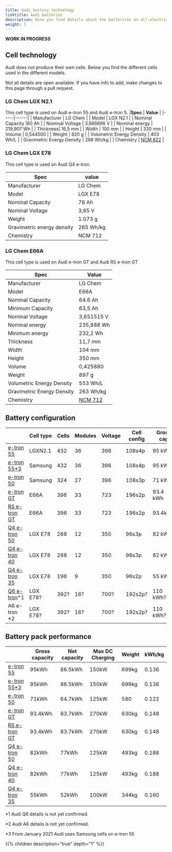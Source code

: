 ```yaml
---
title: Audi battery technology
linktitle: Audi batteries
description: Here you find details about the batterires on all-electric cars from Audi
weight: 7
---
```


**WORK IN PROGRESS**

## Cell technology

Audi does not produce their own cells. Below you find the different cells used in the different models.

Not all details are open available. If you have info to add, make changes to this page through a pull request.

### LG Chem LGX N2.1

This cell type is used on Audi e-tron 55 and Audi e-tron S.
|**Spec** | **Value** |
|-----|------|
| Manufacturer | LG Chem |
| Model | LGX N2.1 |
| Nominal Capacity |60 Ah |
| Nominal Voltage | 3,666666 V |
| Nominal energy | 219,907 Wh |
| Thickness|  16,5 mm |
| Width | 100 mm |
| Height | 330 mm |
| Volume | 0,544500 |
| Weight | 820 g |
| Volumetric Energy Density | 403 Wh/L |
| Gravimetric Energy Density | 268 Wh/kg |
| Chemistry | [NCM 622](https://en.wikipedia.org/wiki/Lithium-ion_battery) |

### LG Chem LGX E78

This cell type is used on Audi Q4 e-tron.

| **Spec** |  **value** |
|-----|-----|
| Manufacturer |  LG Chem |
| Model | LGX E78 |
| Nominal Capacity | 78 Ah |
| Nominal Voltage | 3,65 V |
| Weight | 1.073 g |
| Gravimetric energy density | 265 Wh/kg |
| Chemistry | NCM 712 |

### LG Chem E66A

This cell type is used on Audi e-tron GT and Audi RS e-tron GT

|**Spec** | **Value** |
|-----|------|
| Manufacturer | LG Chem |
| Model | E66A |
| Nominal Capacity |64.6 Ah |
| Minimum Capacity | 63,5 Ah |
| Nominal Voltage | 3,651515 V |
| Nominal energy | 235,888 Wh |
| Minimum energy| 232,2 Wh |
| Thickness|  11,7 mm |
| Width | 104 mm |
| Height | 350 mm |
| Volume | 0,425880 |
| Weight | 897 g |
| Volumetric Energy Density | 553 Wh/L |
| Gravimetric Energy Density | 263 Wh/kg |
| Chemistry | [NCM 712](https://en.wikipedia.org/wiki/Lithium-ion_battery) |

## Battery configuration

|  | Cell type | Cells | Modules | Voltage | Cell config | Gross cap |
|-----|------|-----|-----|------|-----|-----|
| [e-tron 55](/models/e-tron/drivetrain/battery/#battery-audi-e-tron-55) | LGXN2.1 | 432 | 36 | 396 | 108s4p | 95 kWh |
| [e-tron 55*3](/models/e-tron/drivetrain/battery/#battery-audi-e-tron-55) | Samsung | 432 | 36 | 396 | 108s4p | 95 kWh |
| [e-tron 50](/models/e-tron/drivetrain/battery/#battery-audi-e-tron-50) | Samsung | 324 | 27 | 396 | 108s3p | 71 kWh |
| [e-tron GT](/models/e-tron-gt/drivetrain/battery/) | E66A | 396 | 33 | 723 | 196s2p | 93.4 kWh |
| [RS e-tron GT](/models/e-tron-gt/drivetrain/battery/) | E66A | 396 | 33 | 723 | 196s2p | 93.4kWh |
| [Q4 e-tron 50](/models/q4-e-tron/drivetrain/battery/#battery-q4-40-e-tron-and-q4-50-e-tron) |LGX E78 | 288 | 12 | 350 |96s3p | 82 kWh |
| [Q4 e-tron 40](/models/q4-e-tron/drivetrain/battery/#battery-q4-40-e-tron-and-q4-50-e-tron) |LGX E78 | 288 | 12 | 350 |96s3p | 82 kWh |
| [Q4 e-tron 35](/models/q4-e-tron/drivetrain/battery/#battery-q4-35) | LGX E78|  196 | 9 | 350 | 96s2p | 55 kWh |
| [Q6 e-tron](/models/q6-e-tron/drivetrain/battery/)*1 | LGX E78?|  392? | 16? | 700? | 192s2p? | 110 kWh? |
| A6 e-tron *2 | LGX E78?|  392? | 16? | 700? | 192s2p? | 110 kWh? |

## Battery pack performance

|  | Gross capacity | Net capacity | Max DC Charging | Weight | kWh/kg |
|-----|------|-----|-----|------|-----|
| [e-tron 55](/models/e-tron/drivetrain/battery/#battery-audi-e-tron-55) | 95kWh | 86.5kWh | 150kW | 699kg | 0.136 |
| [e-tron 55*3](/models/e-tron/drivetrain/battery/#battery-audi-e-tron-55) | 95kWh | 86.5kWh | 150kW | 699kg | 0.136 |
| [e-tron 50](/models/e-tron/drivetrain/battery/#battery-audi-e-tron-50) | 71kWh | 64.7kWh | 125kW | 580 | 0.122 |
| [e-tron GT](/models/e-tron-gt/drivetrain/battery/) | 93.4kWh | 83.7kWh | 270kW | 630kg | 0.148 |
| [RS e-tron GT](/models/e-tron-gt/drivetrain/battery/) | 93.4kWh | 83.7kWh | 270kW | 630kg | 0.148 |
| [Q4 e-tron 50](/models/q4-e-tron/drivetrain/battery/#battery-q4-40-e-tron-and-q4-50-e-tron) | 82kWh | 77kWh | 125kW | 493kg | 0.188 |
| [Q4 e-tron 40](/models/q4-e-tron/drivetrain/battery/#battery-q4-40-e-tron-and-q4-50-e-tron) | 82kWh | 77kWh | 125kW | 493kg | 0.188 |
| [Q4 e-tron 35](/models/q4-e-tron/drivetrain/battery/#battery-q4-35) | 55kWh | 52kWh | 100kW | 344kg | 0.160 |


*1 Audi Q6 details is not yet confirmed.

*2 Audi A6 details is not yet confirmed.

*3 From January 2021 Audi uses Samsung cells on e-tron 55

{{% children description="true" depth="1" %}}
